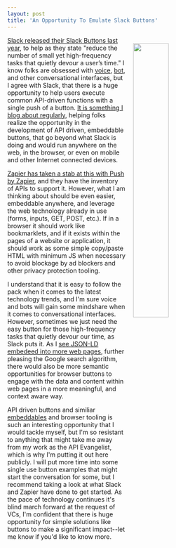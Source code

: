 ```yaml
---
layout: post
title: 'An Opportunity To Emulate Slack Buttons'
---
```

<p><img style="padding: 15px;" src="http://kinlane-productions.s3.amazonaws.com/api_evangelist_site/blog/1_z1ibgzv_gvmvo_zt8jnevw.jpeg" alt="" width="40%" align="right" /></p>
<p><a href="https://medium.com/slack-developer-blog/why-bots-should-use-buttons-5f729df17c0#.36uy7bsvd">Slack released their Slack Buttons last year</a>, to help as they state "reduce the number of small yet high-frequency tasks that quietly devour a user&rsquo;s time." I know folks are obsessed with <a href="http://voice.apievangelist.com">voice</a>, <a href="http://bot.apievangelist.com">bot</a>, and other conversational interfaces, but I agree with Slack, that there is a huge opportunity to help users execute common API-driven functions with a single push of a button. <a href="http://apievangelist.com/2016/10/26/asynchonous-conversational-interfaces-for-us-anti-social-folks/">It is something I blog about regularly</a>, helping folks realize the opportunity in the development of API driven, embeddable buttons, that go beyond what Slack is doing and would run anywhere on the web, in the browser, or even on mobile and other Internet connected devices.</p>
<p><a href="http://apievangelist.com/2016/10/11/ipaas-in-your-browser-with-push-by-zapier/">Zapier has taken a stab at this with Push by Zapier</a>, and they have the inventory of APIs to support it. However, what I am thinking about should be even easier, embeddable anywhere, and leverage the web technology already in use (forms, inputs, GET, POST, etc.). If in a browser it should work like bookmarklets, and if it exists within the pages of a website or application, it should work as some simple copy/paste HTML with minimum JS when necessary to avoid blockage by ad blockers and other privacy protection tooling.</p>
<p>I understand that it is easy to follow the pack when it comes to the latest technology trends, and I'm sure voice and bots will gain some mindshare when it comes to conversational interfaces. However, sometimes we just need the easy button for those high-frequency tasks that quietly devour our time, as Slack puts it. As I <a href="https://developers.google.com/schemas/formats/json-ld">see JSON-LD embedeed into more web pages</a>, further pleasing the Google search algorithm, there would also be more semantic opportunities for browser buttons to engage with the data and content within web pages in a more meaningful, and context aware way.</p>
<p>API driven buttons and similiar <a href="http://embeddable.apievangelist.com">embeddables</a> and browser tooling is such an interesting opportunity that I would tackle myself, but I'm so resistant to anything that might take me away from my work as the API Evangelist, which is why I'm putting it out here publicly. I will put more time into some single use button examples that might start the conversation for some, but I recommend taking a look at what Slack and Zapier have done to get started. As the pace of technology continues it's blind march forward at the request of VCs, I'm confident that there is huge opportunity for simple solutions like buttons to make a significant impact--let me know if you'd like to know more.</p>